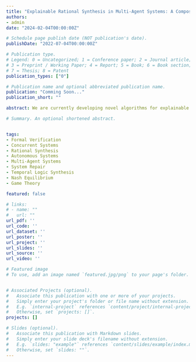 ```yaml
---
title: "Explainable Rational Synthesis in Multi-Agent Systems: A Compositional Approach"
authors:
- admin
date: "2024-02-04T00:00:00Z"

# Schedule page publish date (NOT publication's date).
publishDate: "2022-07-04T00:00:00Z"

# Publication type.
# Legend: 0 = Uncategorized; 1 = Conference paper; 2 = Journal article;
# 3 = Preprint / Working Paper; 4 = Report; 5 = Book; 6 = Book section;
# 7 = Thesis; 8 = Patent
publication_types: ["0"]

# Publication name and optional abbreviated publication name.
publication: "Comming Soon..."
publication_short: ""

abstract: We are currently developing novel algorithms for explainable rational synthesis in multi-agent systems (MAS) with Linear Temporal Logic (LTL) objectives. Our work addresses the challenge of computing Nash equilibrium strategies in concurrent graph games, a problem known for its double-exponential complexity. I have created a compositional approach that enhances the performance and explainability of rational synthesis by converting the game into a suspect game, solving it as a parity game, and optimizing strategies for multi-agent coordination. Additionally, my research includes the practical implementation of a tool that significantly outperforms state-of-the-art LTL synthesis methods in various case studies, with a focus on improving system performance and understandability in applications such as autonomous systems and robotics.

# Summary. An optional shortened abstract.


tags:
- Formal Verification
- Concurrent Systems
- Rational Synthesis
- Autonomous Systems
- Multi-Agent Systems
- System Repair
- Temporal Logic Synthesis
- Nash Equilibrium
- Game Theory

featured: false

# links:
# - name: ""
#   url: ""
url_pdf: ''
url_code: ''
url_dataset: ''
url_poster: ''
url_project: ''
url_slides: ''
url_source: ''
url_video: ''

# Featured image
# To use, add an image named `featured.jpg/png` to your page's folder.


# Associated Projects (optional).
#   Associate this publication with one or more of your projects.
#   Simply enter your project's folder or file name without extension.
#   E.g. `internal-project` references `content/project/internal-project/index.md`.
#   Otherwise, set `projects: []`.
projects: []

# Slides (optional).
#   Associate this publication with Markdown slides.
#   Simply enter your slide deck's filename without extension.
#   E.g. `slides: "example"` references `content/slides/example/index.md`.
#   Otherwise, set `slides: ""`.
---
```



